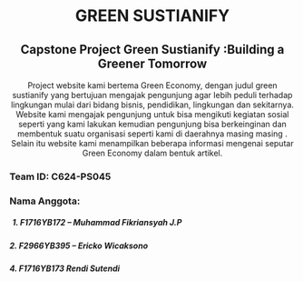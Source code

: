 <h1 align="center"> GREEN SUSTIANIFY </h1>
<h2 align="center">Capstone Project Green Sustianify :Building a Greener Tomorrow </h2>

  <p align="center">
    Project website kami bertema Green Economy, 
    dengan judul green sustianify yang bertujuan mengajak pengunjung agar lebih peduli terhadap lingkungan 
    mulai dari bidang bisnis, pendidikan, lingkungan dan sekitarnya. 
    Website kami mengajak pengunjung untuk bisa mengikuti kegiatan sosial 
    seperti yang kami lakukan kemudian pengunjung bisa berkeinginan dan membentuk suatu organisasi seperti kami di daerahnya masing masing . 
    Selain itu website kami menampilkan beberapa informasi mengenai seputar Green Economy dalam bentuk artikel.
    </p>
<h3>Team ID: C624-PS045</h3>
<h3>Nama Anggota:</h3>
<h5 style="margin-left:5px;">1. F1716YB172 – Muhammad Fikriansyah J.P </h5>
<h5>2. F2966YB395 – Ericko Wicaksono </h5>
<h5>4. F1716YB173 Rendi Sutendi</h5>


